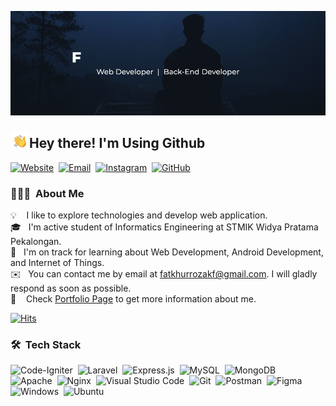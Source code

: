 ![BannerGIF](./profile.gif)


### <img src="./hand.gif" width='30' align="left"/> <h2>Hey there! I'm Using Github</h2> 
[![Website](https://img.shields.io/badge/vardis.me-0a7d29?style=for-the-badge&logo=google-chrome&logoColor=white)](http://vardis.me)&nbsp;
[![Email](https://img.shields.io/badge/fatkhurrozakf@gmail.com-9e0b06?style=for-the-badge&logo=gmail&logoColor=white)](mailto:fatkhurrozakf@gmail.com)&nbsp;
[![Instagram](https://img.shields.io/badge/vard.rz-a010cc?style=for-the-badge&logo=Instagram&logoColor=white)](http://instagram.com/vard.rz)&nbsp;
[![GitHub](https://img.shields.io/badge/vardrz-000000?logo=github&logoColor=white&style=for-the-badge)](https://github.com/vardrz)

### 👨🏻‍💻 &nbsp;About Me
💡 &nbsp;&nbsp; I like to explore technologies and develop web application. \
🎓 &nbsp; I'm active student of Informatics Engineering at STMIK Widya Pratama Pekalongan. \
🌱 &nbsp; I'm on track for learning about Web Development, Android Development, and Internet of Things. \
✉️ &nbsp; You can contact me by email at fatkhurrozakf@gmail.com. I will gladly respond as soon as possible. \
📄 &nbsp;&nbsp; Check [Portfolio Page](http://vaard.site) to get more information about me. 

[![Hits](https://hits.seeyoufarm.com/api/count/incr/badge.svg?url=https%3A%2F%2Fgithub.com%2Fvardrz&count_bg=%23078c09&title_bg=%23555555&icon=&icon_color=%23E7E7E7&title=View&edge_flat=true)](https://hits.seeyoufarm.com)


### 🛠 &nbsp;Tech Stack
![Code-Igniter](https://img.shields.io/badge/CodeIgniter-%23EF4223.svg?style=for-the-badge&logo=codeIgniter&logoColor=white)&nbsp;
![Laravel](https://img.shields.io/badge/laravel-%23FF2D20.svg?style=for-the-badge&logo=laravel&logoColor=white)&nbsp;
![Express.js](https://img.shields.io/badge/express.js-%23404d59.svg?style=for-the-badge&logo=express&logoColor=%2361DAFB)&nbsp;
![MySQL](https://img.shields.io/badge/mysql-%23284ff0.svg?style=for-the-badge&logo=mysql&logoColor=white)&nbsp;
![MongoDB](https://img.shields.io/badge/MongoDB-%234ea94b.svg?style=for-the-badge&logo=mongodb&logoColor=white) \
![Apache](https://img.shields.io/badge/apache-%23D42029.svg?style=for-the-badge&logo=apache&logoColor=white)&nbsp;
![Nginx](https://img.shields.io/badge/nginx-%23009639.svg?style=for-the-badge&logo=nginx&logoColor=white)&nbsp;
![Visual Studio Code](https://img.shields.io/badge/Visual%20Studio%20Code-0078d7.svg?style=for-the-badge&logo=visual-studio-code&logoColor=white)&nbsp;
![Git](https://img.shields.io/badge/git-%23F05033.svg?style=for-the-badge&logo=git&logoColor=white)&nbsp;
![Postman](https://img.shields.io/badge/Postman-FF6C37?style=for-the-badge&logo=postman&logoColor=white)&nbsp;
![Figma](https://img.shields.io/badge/figma-%23F24E1E.svg?style=for-the-badge&logo=figma&logoColor=white) \
![Windows](https://img.shields.io/badge/Windows-0078D6?style=for-the-badge&logo=windows&logoColor=white)&nbsp;
![Ubuntu](https://img.shields.io/badge/Ubuntu-E95420?style=for-the-badge&logo=ubuntu&logoColor=white)&nbsp;


